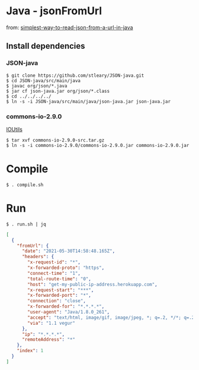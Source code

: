# Java - jsonFromUrl

from: [simplest-way-to-read-json-from-a-url-in-java](https://stackoverflow.com/a/27028548)

## Install dependencies
### JSON-java
```shell
$ git clone https://github.com/stleary/JSON-java.git
$ cd JSON-java/src/main/java
$ javac org/json/*.java
$ jar cf json-java.jar org/json/*.class
$ cd ../../../../
$ ln -s -i JSON-java/src/main/java/json-java.jar json-java.jar
```
### commons-io-2.9.0
[IOUtils](https://downloads.apache.org//commons/io/source/commons-io-2.9.0-src.tar.gz)
```shell
$ tar xvf commons-io-2.9.0-src.tar.gz
$ ln -s -i commons-io-2.9.0/commons-io-2.9.0.jar commons-io-2.9.0.jar
```

# Compile
```shell
$ . compile.sh
```

# Run
```shell
$ . run.sh | jq
```
```json
[
  {
    "fromUrl": {
      "date": "2021-05-30T14:58:48.165Z",
      "headers": {
        "x-request-id": "*",
        "x-forwarded-proto": "https",
        "connect-time": "1",
        "total-route-time": "0",
        "host": "get-my-public-ip-address.herokuapp.com",
        "x-request-start": "***",
        "x-forwarded-port": "*",
        "connection": "close",
        "x-forwarded-for": "*.*.*.*",
        "user-agent": "Java/1.8.0_261",
        "accept": "text/html, image/gif, image/jpeg, *; q=.2, */*; q=.2",
        "via": "1.1 vegur"
      },
      "ip": "*.*.*.*",
      "remoteAddress": "*"
    },
    "index": 1
  }
]

```
